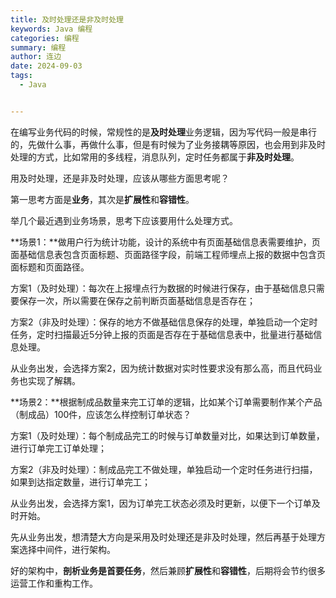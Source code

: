 ```yaml
---
title: 及时处理还是非及时处理
keywords: Java 编程
categories: 编程
summary: 编程
author: 连边
date: 2024-09-03
tags:
  - Java


---
```




在编写业务代码的时候，常规性的是**及时处理**业务逻辑，因为写代码一般是串行的，先做什么事，再做什么事，但是有时候为了业务接耦等原因，也会用到非及时处理的方式，比如常用的多线程，消息队列，定时任务都属于**非及时处理**。

用及时处理，还是非及时处理，应该从哪些方面思考呢？

第一思考方面是**业务**，其次是**扩展性**和**容错性**。

举几个最近遇到业务场景，思考下应该要用什么处理方式。

**场景1：**做用户行为统计功能，设计的系统中有页面基础信息表需要维护，页面基础信息表包含页面标题、页面路径字段，前端工程师埋点上报的数据中包含页面标题和页面路径。

方案1（及时处理）：每次在上报埋点行为数据的时候进行保存，由于基础信息只需要保存一次，所以需要在保存之前判断页面基础信息是否存在；

方案2（非及时处理）：保存的地方不做基础信息保存的处理，单独启动一个定时任务，定时扫描最近5分钟上报的页面是否存在于基础信息表中，批量进行基础信息处理。

从业务出发，会选择方案2，因为统计数据对实时性要求没有那么高，而且代码业务也实现了解耦。



**场景2：**根据制成品数量来完工订单的逻辑，比如某个订单需要制作某个产品（制成品）100件，应该怎么样控制订单状态？

方案1（及时处理）：每个制成品完工的时候与订单数量对比，如果达到订单数量，进行订单完工订单处理；

方案2（非及时处理）：制成品完工不做处理，单独启动一个定时任务进行扫描，如果到达指定数量，进行订单完工；

从业务出发，会选择方案1，因为订单完工状态必须及时更新，以便下一个订单及时开始。



先从业务出发，想清楚大方向是采用及时处理还是非及时处理，然后再基于处理方案选择中间件，进行架构。

好的架构中，**剖析业务是首要任务**，然后兼顾**扩展性**和**容错性**，后期将会节约很多运营工作和重构工作。